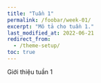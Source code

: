 ```yaml
---
title: "Tuần 1"
permalink: /foobar/week-01/
excerpt: "Mô tả cho tuần 1."
last_modified_at: 2022-06-21
redirect_from:
  - /theme-setup/
toc: true
---
```


Giới thiệu tuần 1
